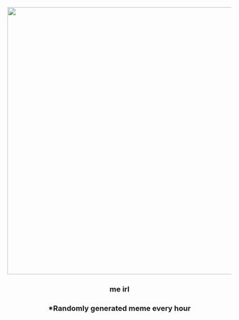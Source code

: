 <p align="center">
        <img src="https://i.redd.it/jah77hhs28p91.gif" width="600" height="600">
        </p>
        <h3 align="center">me irl</h3>
        <h3 align="center">*Randomly generated meme every hour</h3>
    